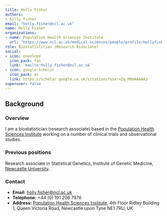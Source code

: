 ```yaml
---
title: Holly Fisher
authors:
- holly_fisher
email: "holly.fisher@ncl.ac.uk"
name: Holly Fisher
organizations:
- name: Population Health Sciences Institute
  url: "https://www.ncl.ac.uk/medical-sciences/people/profile/hollyfisher.html"
role: Biostatistician (Research Associate)
social:
- icon: envelope
  icon_pack: fas
  link: 'mailto:holly.fisher@ncl.ac.uk'
- icon: google-scholar
  icon_pack: ai
  link: https://scholar.google.co.uk/citations?user=2g_M6HAAAAAJ
superuser: false
---
```


## Background

### Overview

I am a biostatistician (research associate) based in the [Population Health Sciences Institute](https://www.ncl.ac.uk/medical-sciences/research/institutes/health-sciences/) working on a number of clinical trials and observational studies.

### Previous positions

Research associate in Statistical Genetics, Institute of Genetic Medicine, [Newcastle University](https://www.ncl.ac.uk/).

### Contact

- __Email:__ [holly.fisher@ncl.ac.uk](mailto:holly.fisher@ncl.ac.uk)
- __Telephone:__ +44 (0) 191 208 7976
- __Address:__ [Population Health Sciences Institute](https://www.ncl.ac.uk/medical-sciences/research/institutes/health-sciences/), 4th Floor Ridley Building 1, Queen Victoria Road, Newcastle upon Tyne NE1 7RU, UK
